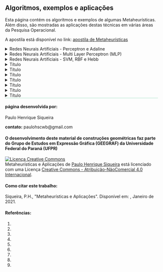<link rel="stylesheet" href="imagens/style.css">
<script type="text/x-mathjax-config">
         MathJax.Hub.Config({
           tex2jax: {
             inlineMath: [ ['$','$'], ["\\(","\\)"] ],
             processEscapes: true
           }
         });
</script>
<script src="https://cdn.mathjax.org/mathjax/latest/MathJax.js?config=TeX-AMS-MML_HTMLorMML" type="text/javascript"></script>

<h2 id="inicio">Algoritmos, exemplos e aplicações</h2>

<p>Esta página contém os algoritmos e exemplos de algumas Metaheurísticas. Além disso, são mostradas as aplicações destas técnicas em várias áreas da Pesquisa Operacional.</p>
<p>A apostila está disponível no link: <a href="#" target="_blank">apostila de Metaheurísticas</a></p>

<details>
  <summary id="parte1">Redes Neurais Artificiais - Perceptron e Adaline</summary>
  <p>Material da página 1 até a página 19.</p>
   <img src="parte1/apostila_2020_1_19_0001.png"/>
   <p class="topop"><a href="#parte1" class="topo">voltar ao topo</a></p>
   <img src="parte1/apostila_2020_1_19_0002.png"/>
   <p class="topop"><a href="#parte1" class="topo">voltar ao topo</a></p>
   <img src="parte1/apostila_2020_1_19_0003.png"/>
   <p class="topop"><a href="#parte1" class="topo">voltar ao topo</a></p>
   <img src="parte1/apostila_2020_1_19_0004.png"/>
   <p class="topop"><a href="#parte1" class="topo">voltar ao topo</a></p>
   <img src="parte1/apostila_2020_1_19_0005.png"/>
   <p class="topop"><a href="#parte1" class="topo">voltar ao topo</a></p>
   <img src="parte1/apostila_2020_1_19_0006.png"/>
   <p class="topop"><a href="#parte1" class="topo">voltar ao topo</a></p>
   <img src="parte1/apostila_2020_1_19_0007.png"/>
   <p class="topop"><a href="#parte1" class="topo">voltar ao topo</a></p>
   <img src="parte1/apostila_2020_1_19_0008.png"/>
   <p class="topop"><a href="#parte1" class="topo">voltar ao topo</a></p>
   <img src="parte1/apostila_2020_1_19_0009.png"/>
   <div class="combo"><details class="sub"><summary>&#x1f4c3; Algoritmo comentado</summary>
   <figcaption>Algoritmo da Rede Neural Perceptron:
<pre><code>0. Inicializar os pesos, o bias e a taxa de aprendizado: <a alt="vetor de pesos">w = 0</a>, <a alt="bias">&theta; = 0</a>, <a alt="taxa de aprendizagem">&alpha; = 1</a> 
	1. Enquanto o <a alt="critérios de parada mais usados:&#10;número máximo de iterações, erro mínimo alcançado,&#10;ou número máximo de iterações sem modificações nos pesos">critério de parada</a> não for satisfeito, execute os passos 2-6:
		2. <a alt="cada par de treinamento deve ser apresentado à rede">Para cada par de dados de treinamento (x,d)</a>, execute os passos 3-5:
		3. <a alt="calculamos o valor da variável y* sem a função de ativação">Calcule y* = &theta; + &sum;<sub>i</sub>x<sub>i</sub>w<sub>i</sub></a> 
		4. <a alt="Neste passo, calculamos a função de ativação em y*">Se y* &gt; &delta;, então y = 1</a> 
		   Se -&delta; ≤ y* ≤ &delta;, então y = 0
		   Se y* &lt; -&delta;, então y = -1 
		5. <a alt="A atualização dos pesos só é feita quando a rede erra a classificação">Atualize os pesos e a tendência:</a>
		   Se y ≠ d, faça
		     w<sub>i</sub><sup>atual</sup> = w<sub>i</sub><sup>anterior</sup> + &alpha;dx<sub>i</sub> e &theta;<sup>atual</sup> = &theta;<sup>anterior</sup> + &alpha;d 
		   Caso contrário
		     w<sub>i</sub><sup>atual</sup> = w<sub>i</sub><sup>anterior</sup> e &theta;<sup>atual</sup> = &theta;<sup>anterior</sup>
6. <a alt="Neste passo, podemos calcular o erro quantitativo da rede">Teste a condição de parada.</a>

</code></pre></figcaption>
   </details></div>
   <img src="parte1/apostila_2020_1_19_0009a.png"/>
   <p class="topop"><a href="#parte1" class="topo">voltar ao topo</a></p>
   <img src="parte1/apostila_2020_1_19_0010.png"/>
   <div class="combo"><details class="sub"><summary>&#x1f4c3; Resolução: 1&ordf; e 2&ordf; iterações</summary>
	<p>Vamos acompanhar os cálculos e as interpretações geométricas das 2 primeiras iterações deste exercício da Rede Neural Perceptron.</p>
	  <ul class="slider">
		  <li>
			   <input type="radio" id="001" name="sl" checked>
			   <label for="001"></label>
			   <img src="parte1/10_01_01.png"/>
			   <figcaption>Apresentação do primeiro padrão para a rede (x<sub>1</sub>, x<sub>2</sub>) = (1, 1). Como y = &theta; + x<sub>1</sub>w<sub>1</sub> + x<sub>2</sub>w<sub>2</sub> = 0 + 1.0 + 1.0 = 0 &ne; d = 1, então os pesos são atualizados (passo 5 do algoritmo).</figcaption>
		   </li>
		   <li>
			   <input type="radio" id="002" name="sl">
			   <label for="002"></label>
			   <img src="parte1/10_01_01.png"/>
			   <figcaption>Os coeficientes de w<sub>1</sub>, w<sub>2</sub> e &theta; definem as equações das retas usadas para a classificação. O parâmetro &delta; cria uma região de indefinição para a classificação.</figcaption>
		   </li>
		   <li>
			   <input type="radio" id="003" name="sl">
			   <label for="003"></label>
			   <img src="parte1/10_01_03.png"/>
			   <figcaption>Apresentação do segundo padrão para a rede (1, 0). Como y = &theta; + x<sub>1</sub>w<sub>1</sub> + x<sub>2</sub>w<sub>2</sub> = 1 + 1.1 + 0.1 = 2 &ne; d = -1, então os pesos são atualizados.</figcaption>
		   </li>
		   <li>
			   <input type="radio" id="004" name="sl">
			   <label for="004"></label>
			   <img src="parte1/10_01_03.png"/>
			   <figcaption>Note que as equações definidas com os coeficientes de w<sub>1</sub>, w<sub>2</sub> e &theta; ainda não classificam corretamente todos dos padrões.</figcaption>
		   </li>
		   <li>
			   <input type="radio" id="005" name="sl">
			   <label for="005"></label>
			   <img src="parte1/10_01_05.png"/>
			   <figcaption>Apresentação do terceiro padrão para a rede (0, 1). Como y &ne; d, então os pesos são atualizados. Como os coeficientes das variáveis x<sub>1</sub> e x<sub>2</sub> ficaram nulos, não temos a interpretação geométrica nesta apresentação de padrões.</figcaption>
		   </li>
		   <li>
			   <input type="radio" id="006" name="sl">
			   <label for="006"></label>
			   <img src="parte1/10_01_05.png"/>
			   <figcaption>Apresentação do último padrão para a rede (0, 0). Como y = d, então os pesos são mantidos. Usando esta combinação de pesos, podemos calcular o erro da primeira iteração.</figcaption>
		   </li>
		   <li>
			   <input type="radio" id="006a" name="sl">
			   <label for="006a"></label>
			   <img src="parte1/10_01_06a.png"/>
			   <figcaption>Usamos a combinação de pesos (w<sub>1</sub> = 0, w<sub>2</sub> = 0, &theta; = -1) da última apresentação de padrões para calcular o erro. Apenas o primeiro padrão está classificado incorretamente: logo, o erro quantitativo nesta primeira iteração é de 25%.</figcaption>
		   </li>
		   <li>
			   <input type="radio" id="007" name="sl">
			   <label for="007"></label>
			   <img src="parte1/10_01_07.png"/>
			   <figcaption>Recomeçamos a apresentação de cada padrão para a rede na próxima iteração. O primeiro padrão (1, 1) é apresentado à rede, com a combinação de parâmetros (0, 0, 1). Como y &ne; d, então os pesos são atualizados.</figcaption>
		   </li>
		   <li>
			   <input type="radio" id="008" name="sl">
			   <label for="008"></label>
			   <img src="parte1/10_01_07.png"/>
			   <figcaption>Note que as equações definidas com os coeficientes de w<sub>1</sub>, w<sub>2</sub> e &theta; ainda não classificam corretamente todos dos padrões.</figcaption>
		   </li>
		   <li>
			   <input type="radio" id="009" name="sl">
			   <label for="009"></label>
			   <img src="parte1/10_01_09.png"/>
			   <figcaption>Apresentação do segundo padrão para a rede (1, 0). Como y &ne; d, então os pesos são atualizados.</figcaption>
		   </li>
		   <li>
			   <input type="radio" id="010" name="sl">
			   <label for="010"></label>
			   <img src="parte1/10_01_09.png"/>
			   <figcaption>Note que as equações definidas com os coeficientes de w<sub>1</sub>, w<sub>2</sub> e &theta; ainda não classificam corretamente todos dos padrões.</figcaption>
		   </li>
		   <li>
			   <input type="radio" id="011" name="sl">
			   <label for="011"></label>
			   <img src="parte1/10_01_11.png"/>
			   <figcaption>Apresentação do terceiro padrão para a rede (0, 1). Como y &ne; d, então os pesos são atualizados.</figcaption>
		   </li>
		   <li>
			   <input type="radio" id="012" name="sl">
			   <label for="012"></label>
			   <img src="parte1/10_01_11.png"/>
			   <figcaption>Apresentação do último padrão para a rede (0, 0). Como y = d, então os pesos são mantidos. Usando esta combinação de pesos, podemos calcular o erro da segunda iteração.</figcaption>
		   </li>
		   <li>
			   <input type="radio" id="012a" name="sl">
			   <label for="012a"></label>
			   <img src="parte1/10_01_12a.png"/>
			   <figcaption>Usamos a combinação de pesos (w<sub>1</sub> = 0, w<sub>2</sub> = 0, &theta; = -2) da última apresentação de padrões para calcular o erro. Apenas o primeiro padrão está classificado incorretamente: logo, o erro quantitativo da segunda iteração é de 25%.</figcaption>
		   </li>
		</ul>
		<img src="parte1/10_01_01.png" class="fundo" style="visibility:hidden"/>
  </details>
  <details class="sub"><summary>&#x1f4c3; Resolução: 3&ordf; ~ 9&ordf; iterações</summary>
	<p>Vamos acompanhar os resultados e as interpretações geométricas das 7 próximas iterações deste exercício da Rede Neural Perceptron.</p>
	  <ul class="slider">
		  <li>
			   <input type="radio" id="013" name="sl">
			   <label for="013"></label>
			   <img src="parte1/10_01_13.png"/>
			   <figcaption>Recomeçamos a apresentação de cada padrão para a rede na próxima iteração. O primeiro padrão (1, 1) é apresentado à rede, com a combinação de parâmetros (0, 0, -2). Como y &ne; d, então os pesos são atualizados.</figcaption>
		   </li>
		   <li>
			   <input type="radio" id="014" name="sl">
			   <label for="014"></label>
			   <img src="parte1/10_01_13.png"/>
			   <figcaption>Os coeficientes de w<sub>1</sub>, w<sub>2</sub> e &theta;  definem as equações das retas usadas para a classificação. Note que temos 2 padrões classificados corretamente e os outros 2 na região de indefinição.</figcaption>
		   </li>
		   <li>
			   <input type="radio" id="015" name="sl">
			   <label for="015"></label>
			   <img src="parte1/10_01_15.png"/>
			   <figcaption>Fazendo os cálculos da mesma forma mostrada nas duas primeiras iterações, temos as classificações da quarta e da quinta iteração. Nestes casos, 3 padrões estão classificados corretamente.</figcaption>
		   </li>
		   <li>
			   <input type="radio" id="016" name="sl">
			   <label for="016"></label>
			   <img src="parte1/10_01_17.png"/>
			   <figcaption>Fazendo os cálculos da mesma forma mostrada nas duas primeiras iterações, temos as classificações da sexta e da sétima iteração. Nestes casos, 3 padrões estão classificados corretamente.</figcaption>
		   </li>
		   <li>
			   <input type="radio" id="017" name="sl">
			   <label for="017"></label>
			   <img src="parte1/10_01_19.png"/>
			   <figcaption>Fazendo os cálculos da mesma forma mostrada nas duas primeiras iterações, temos as classificações da oitava e da nona iteração. Os padrões ficam separados corretamente com a combinação de pesos da nona iteração.</figcaption>
		   </li>
		   <li>
			   <input type="radio" id="018" name="sl">
			   <label for="018"></label>
			   <img src="parte1/10_01_20.png"/>
			   <figcaption>Usamos a combinação de pesos (w<sub>1</sub> = 2, w<sub>2</sub> = 3, &theta; = -4) da última apresentação de padrões para calcular o erro. Todos os padrões estão classificados corretamente. Logo, podemos finalizar o processo de aprendizagem desta Rede Neural.</figcaption>
		   </li>
		</ul>
		<img src="parte1/10_01_01.png" class="fundo" style="visibility:hidden"/>
  </details></div>
  <img src="parte1/apostila_2020_1_19_0010a.png"/>
  <div class="combo"><details class="sub"><summary>&#x1f4c3; Resolução</summary>
	<p>Vamos acompanhar os resultados e as interpretações geométricas deste exercício da Rede Neural Perceptron. Vamos usar entradas e saídas bipolares.</p>
	  <ul class="slider">
		  <li>
			   <input type="radio" id="019" name="sl">
			   <label for="019"></label>
			   <img src="parte1/10_02_01.png"/>
			   <figcaption>O primeiro padrão (1, 1) é apresentado à rede. Como y &ne; d, então os pesos são atualizados.</figcaption>
		   </li>
		   <li>
			   <input type="radio" id="020" name="sl">
			   <label for="020"></label>
			   <img src="parte1/10_02_01.png"/>
			   <figcaption>Usando os coeficientes de w<sub>1</sub>, w<sub>2</sub> e &theta; que definem as equações das retas usadas para a classificação, temos apenas 1 padrão classificado corretamente.</figcaption>
		   </li>
		   <li>
			   <input type="radio" id="021" name="sl">
			   <label for="021"></label>
			   <img src="parte1/10_02_03.png"/>
			   <figcaption>O segundo padrão (1, -1) é apresentado à rede. Como y &ne; d, então os pesos são atualizados.</figcaption>
		   </li>
		   <li>
			   <input type="radio" id="022" name="sl">
			   <label for="022"></label>
			   <img src="parte1/10_02_03.png"/>
			   <figcaption>Usando os coeficientes de w<sub>1</sub>, w<sub>2</sub> e &theta; que definem as equações das retas usadas para a classificação, temos 2 padrões classificados corretamente.</figcaption>
		   </li>
		   <li>
			   <input type="radio" id="023" name="sl">
			   <label for="023"></label>
			   <img src="parte1/10_02_05.png"/>
			   <figcaption>O terceiro padrão (-1, 1) é apresentado à rede. Como y &ne; d, então os pesos são atualizados. Na apresentação do último padrão, temos que y = d e os valores dos pesos são mantidos.</figcaption>
		   </li>
		   <li>
			   <input type="radio" id="024" name="sl">
			   <label for="024"></label>
			   <img src="parte1/10_02_07.png"/>
			   <figcaption>Usamos a combinação de pesos (w<sub>1</sub> = 1, w<sub>2</sub> = 1, &theta; = -1) da última apresentação de padrões para calcular o erro. Todos os padrões estão classificados corretamente. Logo, podemos finalizar o processo de aprendizagem desta Rede Neural.</figcaption>
		   </li>
		</ul>
		<img src="parte1/10_02_01.png" class="fundo" style="visibility:hidden"/>
  </details></div>
  <img src="parte1/apostila_2020_1_19_0010b.png"/>
   <p class="topop"><a href="#parte1" class="topo">voltar ao topo</a></p>
  <img src="parte1/apostila_2020_1_19_0011.png"/>
   <p class="topop"><a href="#parte1" class="topo">voltar ao topo</a></p>
  <img src="parte1/apostila_2020_1_19_0012.png"/>
  <div class="combo"><details class="sub"><summary>&#x1f4c3; Algoritmo comentado</summary>
   <figcaption>Algoritmo da Rede Neural Perceptron com bolso:
<pre><code>0. Inicializar os pesos, o bias e a taxa de aprendizado: w = 0, <a alt="vetor de pesos do bolso">w<sup>bolso</sup> = 0</a>, &theta; = 0, &alpha; = 1 
	1. Enquanto o critério de parada</a> não for satisfeito, execute os passos 2-7:
		2. Para cada par de dados de treinamento (x,d), execute os passos 3-5:
		3. Calcule y* = &theta; + &sum;<sub>i</sub>x<sub>i</sub>w<sub>i</sub>
		4. Se y* &gt; &delta;, então y = 1
		   Se -&delta; ≤ y* ≤ &delta;, então y = 0
		   Se y* &lt; -&delta;, então y = -1 
		5. Atualize os pesos e a tendência:
		   Se y ≠ d, faça
		     w<sub>i</sub><sup>atual</sup> = w<sub>i</sub><sup>anterior</sup> + &alpha;dx<sub>i</sub> e &theta;<sup>atual</sup> = &theta;<sup>anterior</sup> + &alpha;d 
		   Caso contrário
		     w<sub>i</sub><sup>atual</sup> = w<sub>i</sub><sup>anterior</sup> e &theta;<sup>atual</sup> = &theta;<sup>anterior</sup>
		6. <a alt="guardamos no bolso a melhor combinação de pesos&#10;esta tática é muito usada nas Metaheurísticas para não perder bons pesos">Se w classifica corretamente mais exemplos do que w<sup>bolso</sup>:</a>  
		     w<sup>bolso</sup> = w; grave o número de exemplos corretos 
6. Teste a condição de parada.
</code></pre></figcaption>
   </details></div>
   <img src="parte1/apostila_2020_1_19_0012a.png"/>
   <figcaption>Para separar os dados em mais classes, podemos inserir mais neurônios na Rede Neural</figcaption>
   <p class="topop"><a href="#parte1" class="topo">voltar ao topo</a></p>
   <img src="parte1/apostila_2020_1_19_0013.png"/>
  <p class="topop"><a href="#parte1" class="topo">voltar ao topo</a></p>
  <img src="parte1/apostila_2020_1_19_0014.png"/>
   <p class="topop"><a href="#parte1" class="topo">voltar ao topo</a></p>
  <img src="parte1/apostila_2020_1_19_0015.png"/>
   <p class="topop"><a href="#parte1" class="topo">voltar ao topo</a></p>
  <img src="parte1/apostila_2020_1_19_0016.png"/>
  <figcaption>Vamos utilizar a Regra Delta para deduzir as formas de atualizações dos pesos em algumas Redes Neurais. O princípio é sempre de buscar a minimização do erro de classificação de cada Rede Neural Artificial.</figcaption>
   <p class="topop"><a href="#parte1" class="topo">voltar ao topo</a></p>
  <img src="parte1/apostila_2020_1_19_0017.png"/>
   <p class="topop"><a href="#parte1" class="topo">voltar ao topo</a></p>
  <img src="parte1/apostila_2020_1_19_0018.png"/>
  <div class="combo"><details class="sub"><summary>&#x1f4c3; Algoritmo comentado</summary>
   <figcaption>Algoritmo da Rede Neural Adaline:
<pre><code>0. Inicializar os pesos <a alt="pesos com valores aleatórios">(w = rnd)</a>, a tendência <a alt="bias nulo">(&theta; = 0)</a>
e a taxa de aprendizagem <a alt="taxa de aprendizagem com valor entre 0 e 1">0 &lt; &alpha; &lt; 1</a> (convergência fica muito lenta quando a taxa é muito 
próxima de zero; e a convergência não é garantida para valores muito próximos de 1).
	1. Enquanto o critério de parada não for satisfeito, execute os passos 2-5:
		2. Para cada par de dados para treinamento (x,d), execute os passos 3-4:
			3. Faça <a alt="primeiro calculamos o valor de y*">y* = &theta; + &sum;<sub>i</sub>x<sub>i</sub>w<sub>i</sub></a> 
			4. <a alt="os pesos e o bias são sempre atualizados">Atualize os pesos e a tendência:</a>
			    w<sub>i</sub><sup>atual</sup> = w<sub>i</sub><sup>anterior</sup> + &alpha;(d – y*)x<sub>i</sub>  
			    &theta;<sup>atual</sup> = &theta;<sup>anterior</sup> + &alpha;(d – y*)
			    <a alt="função de ativação do tipo limiar">se y* ≥ 0, y = 1; caso contrário, y = 0 (ou y = -1 para bipolar)</a>
		5. <a alt="podem ser as mesmas condições usadas no Perceptron">Teste a condição de parada.</a> 
	6. Se a maior alteração de pesos não ultrapassa um limite mínimo de tolerância, pare; 
	caso contrário, continue. 
</code></pre></figcaption>
   </details></div>
  <img src="parte1/apostila_2020_1_19_0018a.png"/>
  <div class="combo"><details class="sub"><summary>&#x1f4c3; Resolução</summary>
	<p>Vamos acompanhar os resultados e as interpretações geométricas deste exercício da Rede Neural Adaline. Vamos usar entradas e saídas bipolares.</p>
	  <ul class="slider">
		  <li>
			   <input type="radio" id="025" name="sl">
			   <label for="025"></label>
			   <img src="parte1/18_01_01.png"/>
			   <figcaption>A arquitetura da Rede Neural Adaline fica análoga à arquitetura que usamos no caso do Perceptron. O resumo dos cálculos está mostrado nesta imagem. Vamos inicializar com os pesos indicados de w e &theta; e a taxa de aprendizagem &alpha;.</figcaption>
		   </li>
		   <li>
			   <input type="radio" id="026" name="sl">
			   <label for="026"></label>
			   <img src="parte1/18_01_02.png"/>
			   <figcaption>O primeiro padrão (1, 1) é apresentado à rede, com a atualização automática dos pesos. Note que o termo &#9651;&theta; é comum na atualização dos pesos w<sub>1</sub> e w<sub>2</sub>; logo, podemos aplicar uma simplificação para estes cálculos.</figcaption>
		   </li>
		   <li>
			   <input type="radio" id="027" name="sl">
			   <label for="027"></label>
			   <img src="parte1/18_01_03.png"/>
			   <figcaption>O padrão (1, -1) é apresentado à rede, com a atualização automática dos pesos. Note que a simplificação na atualização dos pesos foi aplicada neste passo.</figcaption>
		   </li>
		   <li>
			   <input type="radio" id="028" name="sl">
			   <label for="028"></label>
			   <img src="parte1/18_01_04.png"/>
			   <figcaption>O padrão (-1, 1) é apresentado à rede, com a atualização automática dos pesos.</figcaption>
		   </li>
		   <li>
			   <input type="radio" id="029" name="sl">
			   <label for="029"></label>
			   <img src="parte1/18_01_05.png"/>
			   <figcaption>O padrão (-1, -1) é apresentado à rede, com a atualização automática dos pesos. Note que a reta com os coeficientes dos pesos classifica todos os padrões corretamente.</figcaption>
		   </li>
		   <li>
			   <input type="radio" id="030" name="sl">
			   <label for="030"></label>
			   <img src="parte1/18_01_06.png"/>
			   <figcaption>Usando a equação do erro, similar à usada para deduzir a Regra Delta, temos que: E = &sum;<sub>k</sub>((d<sub>k</sub> - y)<sup>2</sup>)/2 = (1 - 1)<sup>2</sup> + (1 - 1)<sup>2</sup> + (1 - 1)<sup>2</sup> + (-1 - (-1))<sup>2</sup> = 0. O erro quantitativo também fica nulo, logo, podemos finalizar a aprendizagem desta Rede Neural.</figcaption>
		   </li>
		</ul>
		<img src="parte1/18_01_01.png" class="fundo" style="visibility:hidden"/>
  </details></div>
  <img src="parte1/apostila_2020_1_19_0018b.png"/>
   <p class="topop"><a href="#parte1" class="topo">voltar ao topo</a></p>
  <img src="parte1/apostila_2020_1_19_0019.png"/>
   <p class="topop"><a href="#parte1" class="topo">voltar ao topo</a></p>
</details>

<details>
  <summary id="parte2">Redes Neurais Artificiais - Multi Layer Perceptron (MLP)</summary>
  <p>Material da página 19 até a página 40.</p>
  <img src="parte2/apostila_2020_1_19_0019.png"/>
   <p class="topop"><a href="#parte2" class="topo">voltar ao topo</a></p>
  <img src="parte2/apostila_2020_20_40_0020.png"/>
   <p class="topop"><a href="#parte2" class="topo">voltar ao topo</a></p>
  <img src="parte2/apostila_2020_20_40_0021.png"/>
  <div class="combo"><details class="sub"><summary>&#x1f4c3; Resolução</summary>
   <figcaption><p align="center">Neste caso, o parâmetro &beta; da função sigmoidal é igual a 1.
   <br>A derivada da função y<sub>k</sub> = tanh(y<sub>k</sub>*) com parâmetro &beta; = 1 é y'<sub>k</sub> = (1 - y<sub>k</sub><sup>2</sup>). 
   <br>Logo, a atualização de pesos w será <b>&#9651;w<sub>jk</sub> = &alpha;(1 - y<sub>k</sub><sup>2</sup>)(d<sub>k</sub> - y<sub>k</sub>)z<sub>j</sub></b>.</p></figcaption>
   </details></div>
  <img src="parte2/apostila_2020_20_40_0021a.png"/>
   <p class="topop"><a href="#parte2" class="topo">voltar ao topo</a></p>
  <img src="parte2/apostila_2020_20_40_0022.png"/>
  <div class="combo"><details class="sub"><summary>&#x1f4c3; Resolução</summary>
   <figcaption><p align="center">As derivadas das funções y<sub>k</sub> = tanh(y<sub>k</sub>*) e z<sub>j</sub> = tanh(z<sub>j</sub>*) com parâmetro &beta; = 1 são:
   <br>y'<sub>k</sub> = tanh(y<sub>k</sub>*) = (1 - y<sub>k</sub><sup>2</sup>) e z'<sub>j</sub> = tanh(z<sub>j</sub>*) = (1 - z<sub>j</sub><sup>2</sup>). 
   <br>Logo, a atualização de pesos v será <b>&#9651;v<sub>ij</sub> = &alpha;&sum;<sub>k</sub>[(d<sub>k</sub> - y<sub>k</sub>)(1 - y<sub>k</sub><sup>2</sup>)w<sub>jk</sub>](1 - z<sub>j</sub><sup>2</sup>)x<sub>i</sub></b>.</p></figcaption>
   </details></div>
  <img src="parte2/apostila_2020_20_40_0022a.png"/>
   <p class="topop"><a href="#parte2" class="topo">voltar ao topo</a></p>
  <img src="parte2/apostila_2020_20_40_0023.png"/>
   <p class="topop"><a href="#parte2" class="topo">voltar ao topo</a></p>
  <img src="parte2/apostila_2020_20_40_0024.png"/>
   <p class="topop"><a href="#parte2" class="topo">voltar ao topo</a></p>
  <img src="parte2/apostila_2020_20_40_0025.png"/>
   <p class="topop"><a href="#parte2" class="topo">voltar ao topo</a></p>
  <img src="parte2/apostila_2020_20_40_0026.png"/>
  <div class="combo"><details class="sub"><summary>&#x1f4c3; Algoritmo comentado</summary>
   <figcaption>Algoritmo 1 de Rede Neural MLP: 1 camada escondida, funções de ativação sigmoidais, m saídas
<pre><code>0. Inicialize os <a alt="pesos w e bias &theta; com valores aleatórios">pesos das conexões e do bias com valores aleatórios</a>; 
inicialize a taxa de aprendizagem &alpha;. Para cada padrão de entrada, execute os passos de 1 a 3:
	1. <a alt="calculamos as saídas z da camada escondida de cada padrão de entrada&#10;depois, com os valores z encontramos os valores de cada saída yk">Calcule as entradas na camada escondida</a>, e a saída da rede:
	   z<sub>j</sub>* = &sum;<sub>i</sub>v<sub>ij</sub>x<sub>i</sub> + &theta;a<sub>j</sub>  &rArr;  z<sub>j</sub> = 1/(1 + e<sup>-z<sub>j</sub>*</sup>), onde j = 1, ..., p, i = 1, ..., n
	   y<sub>k</sub>* = &sum;<sub>j</sub>w<sub>jk</sub>z<sub>j</sub> + &theta;b<sub>k</sub>  &rArr;  y<sub>k</sub> = 1/(1 + e<sup>-y<sub>k</sub>*</sup>), onde k = 1, 2, ..., m 
	2. <a alt="as correções da camada de saída são feitas antes&#10;os valores encontrados são repassados para a camada escondida (backpropagation)">Calcule as correções das conexões da camada de saída:</a>
	   &#9651;w<sub>jk</sub> = &alpha;y<sub>k</sub>(1 – y<sub>k</sub>)(d<sub>k</sub> – y<sub>k</sub>)z<sub>j</sub>  &rArr;  w<sub>jk</sub> = w<sub>jk</sub> + &#9651;w<sub>jk</sub> 
	   &#9651;&theta;b<sub>k</sub> = &alpha;y<sub>k</sub>(1 – y<sub>k</sub>)(d<sub>k</sub> – y<sub>k</sub>)  &rArr;  &theta;b<sub>k</sub> = &theta;b<sub>k</sub> + &#9651;&theta;b<sub>k</sub> 
	3. <a alt="as correções da camada escondida são feitas por último">Calcule as correções das conexões da camada escondida:</a>
	   &#9651;v<sub>ij</sub> = &alpha;&sum;<sub>k</sub>[(d<sub>k</sub> – y<sub>k</sub>)y<sub>k</sub>(1 – y<sub>k</sub>)w<sub>jk</sub>]z<sub>j</sub>(1 - z<sub>j</sub>)x<sub>i</sub>  &rArr;  v<sub>ij</sub> = v<sub>ij</sub> + &#9651;v<sub>ij</sub> 
	   &#9651;&theta;a<sub>j</sub> = &alpha;&sum;<sub>k</sub>[(d<sub>k</sub> – y<sub>k</sub>)y<sub>k</sub>(1 – y<sub>k</sub>)w<sub>jk</sub>]z<sub>j</sub>(1 - z<sub>j</sub>)  &rArr;  &theta;a<sub>j</sub> = &theta;a<sub>j</sub> + &#9651;&theta;a<sub>j</sub> 
	4. <a alt="atualização linear: &alpha; = 0,95.&alpha; ou &alpha; = 0,9.&alpha;">Atualize a taxa de aprendizagem</a>, verifique os erros para todos os padrões de entrada, 
	e teste o <a alt="erro mínimo ou número máximo de iterações">critério de parada.</a>
 
</code></pre></figcaption>
   </details></div>
   <img src="parte2/apostila_2020_20_40_0026a.png"/>
   <div class="combo"><details class="sub"><summary>&#x1f4c3; Algoritmo comentado</summary>
   <figcaption>Algoritmo 2 de Rede Neural MLP: 1 camada escondida, funções de ativação sigmoidais, 1 saída
<pre><code>0. Inicialize os <a alt="pesos w e bias &theta; com valores aleatórios">pesos das conexões e do bias com valores aleatórios</a>; 
inicialize a taxa de aprendizagem &alpha;. Para cada padrão de entrada, execute os passos de 1 a 3:
	1. <a alt="calculamos as saídas z da camada escondida de cada padrão de entrada&#10;depois, com os valores z encontramos os valores da saída y">Calcule as entradas na camada escondida</a>, e a saída da rede:
	   z<sub>j</sub>* = &sum;<sub>i</sub>v<sub>ij</sub>x<sub>i</sub> + &theta;a<sub>j</sub>  &rArr;  z<sub>j</sub> = 1/(1 + e<sup>-z<sub>j</sub>*</sup>), onde j = 1, ..., p, i = 1, ..., n
	   y = &sum;<sub>j</sub>w<sub>j</sub>z<sub>j</sub> + &theta;b  &rArr;  y = 1/(1 + e<sup>-y*</sup>), onde k = 1, 2, ..., m 
	2. <a alt="as correções da camada de saída são feitas antes&#10;os valores encontrados são repassados para a camada escondida (backpropagation)">Calcule as correções das conexões da camada de saída:</a>
	   &#9651;w<sub>j</sub> = &alpha;y(1 – y)(d – y)z<sub>j</sub>  &rArr;  w<sub>j</sub> = w<sub>j</sub> + &#9651;w<sub>j</sub> 
	   &#9651;&theta;b = &alpha;y(1 – y)(d – y)  &rArr;  &theta;b = &theta;b + &#9651;&theta;b 
	3. <a alt="as correções da camada escondida são feitas por último">Calcule as correções das conexões da camada escondida:</a>
	   &#9651;v<sub>ij</sub> = &alpha;(d – y)y(1 – y)w<sub>j</sub>z<sub>j</sub>(1 - z<sub>j</sub>)x<sub>i</sub>  &rArr;  v<sub>ij</sub> = v<sub>ij</sub> + &#9651;v<sub>ij</sub> 
	   &#9651;&theta;a<sub>j</sub> = &alpha;(d – y)y(1 – y)w<sub>j</sub>z<sub>j</sub>(1 - z<sub>j</sub>)  &rArr;  &theta;a<sub>j</sub> = &theta;a<sub>j</sub> + &#9651;&theta;a<sub>j</sub> 
	4. <a alt="atualização linear: &alpha; = 0,95.&alpha; ou &alpha; = 0,9.&alpha;">Atualize a taxa de aprendizagem</a>, verifique os erros para todos os padrões de entrada, 
	e teste o <a alt="erro mínimo ou número máximo de iterações">critério de parada.</a>
 
</code></pre></figcaption>
   </details></div>
   <img src="parte2/apostila_2020_20_40_0026b.png"/>
   <p class="topop"><a href="#parte2" class="topo">voltar ao topo</a></p>
  <img src="parte2/apostila_2020_20_40_0027.png"/>
  <div class="combo"><details class="sub"><summary>&#x1f4c3; Algoritmo comentado</summary>
   <figcaption>Algoritmo 1 de Rede Neural MLP: 1 camada escondida, funções de ativação tanh, m saídas
<pre><code>0. Inicialize os <a alt="pesos w e bias &theta; com valores aleatórios">pesos das conexões e do bias com valores aleatórios</a>; 
inicialize a taxa de aprendizagem &alpha;. Para cada padrão de entrada, execute os passos de 1 a 3:
	1. <a alt="calculamos as saídas z da camada escondida de cada padrão de entrada&#10;depois, com os valores z encontramos os valores de cada saída yk">Calcule as entradas na camada escondida</a>, e a saída da rede:
	   z<sub>j</sub>* = &sum;<sub>i</sub>v<sub>ij</sub>x<sub>i</sub> + &theta;a<sub>j</sub>  &rArr;  z<sub>j</sub> = tanh(z<sub>j</sub>*), onde j = 1, ..., p, i = 1, ..., n
	   y<sub>k</sub>* = &sum;<sub>j</sub>w<sub>jk</sub>z<sub>j</sub> + &theta;b<sub>k</sub>  &rArr;  y<sub>k</sub> = tanh(y<sub>k</sub>*), onde k = 1, 2, ..., m 
	2. <a alt="as correções da camada de saída são feitas antes&#10;note que usamos a derivada da função tanh em todas as correções">Calcule as correções das conexões da camada de saída:</a>
	   &#9651;w<sub>jk</sub> = &alpha;(1 – y<sub>k</sub><sup>2</sup>)(d<sub>k</sub> – y<sub>k</sub>)z<sub>j</sub>  &rArr;  w<sub>jk</sub> = w<sub>jk</sub> + &#9651;w<sub>jk</sub> 
	   &#9651;&theta;b<sub>k</sub> = &alpha;(1 – y<sub>k</sub><sup>2</sup>)(d<sub>k</sub> – y<sub>k</sub>)  &rArr;  &theta;b<sub>k</sub> = &theta;b<sub>k</sub> + &#9651;&theta;b<sub>k</sub> 
	3. <a alt="as correções da camada escondida são feitas por último&#10;note que usamos as derivadas da função tanh">Calcule as correções das conexões da camada escondida:</a>
	   &#9651;v<sub>ij</sub> = &alpha;&sum;<sub>k</sub>[(d<sub>k</sub> – y<sub>k</sub>)(1 – y<sub>k</sub><sup>2</sup>)w<sub>jk</sub>](1 - z<sub>j</sub><sup>2</sup>)x<sub>i</sub>  &rArr;  v<sub>ij</sub> = v<sub>ij</sub> + &#9651;v<sub>ij</sub> 
	   &#9651;&theta;a<sub>j</sub> = &alpha;&sum;<sub>k</sub>[(d<sub>k</sub> – y<sub>k</sub>)(1 – y<sub>k</sub><sup>2</sup>)w<sub>jk</sub>](1 - z<sub>j</sub><sup>2</sup>)  &rArr;  &theta;a<sub>j</sub> = &theta;a<sub>j</sub> + &#9651;&theta;a<sub>j</sub> 
	4. <a alt="atualização linear: &alpha; = 0,95.&alpha; ou &alpha; = 0,9.&alpha;">Atualize a taxa de aprendizagem</a>, verifique os erros para todos os padrões de entrada, 
	e teste o <a alt="erro mínimo ou número máximo de iterações">critério de parada.</a>
 
</code></pre></figcaption>
  </details></div>
  <img src="parte2/apostila_2020_20_40_0027a.png"/>
  <div class="combo"><details class="sub"><summary>&#x1f4c3; Resolução</summary>
	<p>Vamos acompanhar os resultados e as interpretações geométricas deste exercício da Rede Neural Multi Layer Perceptron (MLP). Vamos usar saídas binárias para classificar os padrões de entrada em dois conjuntos: A e B.</p>
	  <ul class="slider">
		  <li>
			   <input type="radio" id="031" name="sl">
			   <label for="031"></label>
			   <img src="parte2/27_01_01.png"/>
			   <figcaption>A arquitetura da Rede Neural deste primeiro exercício fica análoga à arquitetura que usamos nos exemplos Perceptron e Adaline. O resumo dos cálculos está mostrado nesta imagem. Vamos inicializar com os pesos indicados de w e &theta; e a taxa de aprendizagem &alpha; = 1.</figcaption>
		   </li>
		   <li>
			   <input type="radio" id="032" name="sl">
			   <label for="032"></label>
			   <img src="parte2/27_01_02.png"/>
			   <figcaption>O primeiro padrão (0, 2) é apresentado à rede. Calculamos a saída y* e aplicamos a função de ativação sigmóide (pois a saída está no intervalo [0,1]). Note que podemos simplificar a atualização dos pesos, pois o termo &#9651;&theta; é comum nas atualizações dos pesos w<sub>1</sub>, w<sub>2</sub>. </figcaption>
		   </li>
		   <li>
			   <input type="radio" id="033" name="sl">
			   <label for="033"></label>
			   <img src="parte2/27_01_03.png"/>
			   <figcaption>O padrão (1, 2) é apresentado à rede, com a atualização automática dos pesos. Aplicando a simplificação de atualização dos pesos, podemos calcular as atualizações para usarmos na próxima apresentação de padrão de entrada.</figcaption>
		   </li>
		   <li>
			   <input type="radio" id="034" name="sl">
			   <label for="034"></label>
			   <img src="parte2/27_01_04.png"/>
			   <figcaption>O padrão (1, 3) é apresentado à rede, com a atualização automática dos pesos. Este é o último padrão de entrada do conjunto com d = 1.</figcaption>
		   </li>
		   <li>
			   <input type="radio" id="035" name="sl">
			   <label for="035"></label>
			   <img src="parte2/27_01_05.png"/>
			   <figcaption>O padrão (2, 1) é apresentado à rede, com a atualização automática dos pesos. Este é o primeiro padrão de entrada do conjunto com d = 0.</figcaption>
		   </li>
		   <li>
			   <input type="radio" id="036" name="sl">
			   <label for="036"></label>
			   <img src="parte2/27_01_06.png"/>
			   <figcaption>O padrão (1, 0) é apresentado à rede, com a atualização automática dos pesos. Este é o último padrão de entrada nesta rede, finalizando a primeira iteração.</figcaption>
		   </li>
		   <li>
			   <input type="radio" id="037" name="sl">
			   <label for="037"></label>
			   <img src="parte2/27_01_07.png"/>
			   <figcaption>Calculamos as saídas y* e y de cada padrão de entrada para encontrarmos o erro desta iteração. A equação do erro é a mesma que foi usada para deduzir a Regra Delta: E = &sum;<sub>k</sub>((d<sub>k</sub> - y)<sup>2</sup>)/2 = 0,937. A interpretação geométrica da MLP pode ser melhor compreendida usando o gráfico em 3 dimensões.</figcaption>
		   </li>
		   <li>
			   <input type="radio" id="038" name="sl">
			   <label for="038"></label>
			   <img src="parte2/27_01_08.png"/>
			   <figcaption>Na segunda iteração, precisamos atualizar a taxa de aprendizagem: &alpha; = &alpha;.0,95. O primeiro padrão (0, 2) é apresentado à rede, com atualização automática dos pesos.</figcaption>
		   </li>
		   <li>
			   <input type="radio" id="039" name="sl">
			   <label for="039"></label>
			   <img src="parte2/27_01_09.png"/>
			   <figcaption>O padrão (1, 2) é apresentado à rede, com atualização automática dos pesos.</figcaption>
		   </li>
		   <li>
			   <input type="radio" id="040" name="sl">
			   <label for="040"></label>
			   <img src="parte2/27_01_10.png"/>
			   <figcaption>O padrão (1, 3) é apresentado à rede, com atualização automática dos pesos.</figcaption>
		   </li>
		   <li>
			   <input type="radio" id="041" name="sl">
			   <label for="041"></label>
			   <img src="parte2/27_01_11.png"/>
			   <figcaption>O padrão (1, 0) é apresentado à rede, com atualização automática dos pesos.</figcaption>
		   </li>
		   <li>
			   <input type="radio" id="042" name="sl">
			   <label for="042"></label>
			   <img src="parte2/27_01_12.png"/>
			   <figcaption>O padrão (2, 1) é apresentado à rede, com atualização automática dos pesos.</figcaption>
		   </li>
		   <li>
			   <input type="radio" id="043" name="sl">
			   <label for="043"></label>
			   <img src="parte2/27_01_13.png"/>
			   <figcaption>Calculamos as saídas y* e y de cada padrão de entrada para encontrarmos o erro desta iteração. A equação do erro é a mesma que foi usada para deduzir a Regra Delta: E = &sum;<sub>k</sub>((d<sub>k</sub> - y)<sup>2</sup>)/2 = 0,859.</figcaption>
		   </li>
		   <li>
			   <input type="radio" id="044" name="sl">
			   <label for="044"></label>
			   <img src="parte2/27_01_14.png"/>
			   <figcaption>Ao final da 10&ordf; iteração, temos esta combinação de pesos. O erro nesta iteração é E = &sum;<sub>k</sub>((d<sub>k</sub> - y)<sup>2</sup>)/2 = 0,222, que representa uma grande redução quando comparada com as duas primeiras iterações.</figcaption>
		   </li>
		</ul>
		<img src="parte2/27_01_01.png" class="fundo" style="visibility:hidden"/>
  </details></div>
  <img src="parte2/apostila_2020_20_40_0027b.png"/>
  <div class="combo"><details class="sub"><summary>&#x1f4c3; Resolução</summary>
	<p>Vamos acompanhar os resultados e as interpretações geométricas deste exercício da Rede Neural Multi Layer Perceptron (MLP). Vamos usar saídas binárias para classificar os padrões de entrada em dois conjuntos A e B, além de uma camada escondida para acelerar a convergência.</p>
	  <ul class="slider">
		  <li>
			   <input type="radio" id="045" name="sl">
			   <label for="045"></label>
			   <img src="parte2/27_02_01.png"/>
			   <figcaption>A arquitetura da Rede Neural deste exercício tem 3 neurônios na camada escondida. O resumo dos cálculos está mostrado nesta imagem. Vamos inicializar com os pesos indicados de v, w &theta;a e &theta;b e a taxa de aprendizagem &alpha; = 1.</figcaption>
		   </li>
		   <li>
			   <input type="radio" id="046" name="sl">
			   <label for="046"></label>
			   <img src="parte2/27_02_02.png"/>
			   <figcaption>O primeiro padrão (0, 2) é apresentado à rede. Calculamos a saída z* e aplicamos a função de ativação sigmóide (na camada escondida, podemos aplicar a função tanh ou limiar). Com os valores z, calculamos a saída da rede y* com a função de ativação sigmóide.</figcaption>
		   </li>
		   <li>
			   <input type="radio" id="047" name="sl">
			   <label for="047"></label>
			   <img src="parte2/27_02_02a.png"/>
			   <figcaption>De acordo com o algoritmo Backpropagation, atualizamos primeiro os pesos da camada de saída w. Podemos simplificar a atualização dos pesos w, pois o termo &#9651;&theta;b é comum nas atualizações dos pesos w. </figcaption>
		   </li>
		   <li>
			   <input type="radio" id="048" name="sl">
			   <label for="048"></label>
			   <img src="parte2/27_02_02b.png"/>
			   <figcaption>De acordo com o algoritmo Backpropagation, atualizamos a seguir os pesos da camada de entrada v. Podemos simplificar a atualização dos pesos v, pois os termos &#9651;&theta;a<sub>1</sub> &#9651;&theta;a<sub>2</sub> e &#9651;&theta;a<sub>3</sub> são comuns nestas atualizações de pesos. </figcaption>
		   </li>
		   <li>
			   <input type="radio" id="049" name="sl">
			   <label for="049"></label>
			   <img src="parte2/27_02_03.png"/>
			   <figcaption>O padrão (1, 2) é apresentado à rede, com a atualização automática dos pesos. Aplicando a simplificação de atualização dos pesos, podemos calcular as atualizações para a próxima apresentação de padrão de entrada.</figcaption>
		   </li>
		   <li>
			   <input type="radio" id="050" name="sl">
			   <label for="050"></label>
			   <img src="parte2/27_02_04.png"/>
			   <figcaption>O padrão (1, 3) é apresentado à rede, com a atualização automática dos pesos. Este é o último padrão de entrada do conjunto com d = 1.</figcaption>
		   </li>
		   <li>
			   <input type="radio" id="051" name="sl">
			   <label for="051"></label>
			   <img src="parte2/27_02_05.png"/>
			   <figcaption>O padrão (2, 1) é apresentado à rede, com a atualização automática dos pesos. Este é o primeiro padrão de entrada do conjunto com d = 0.</figcaption>
		   </li>
		   <li>
			   <input type="radio" id="052" name="sl">
			   <label for="052"></label>
			   <img src="parte2/27_02_06.png"/>
			   <figcaption>O padrão (1, 0) é apresentado à rede, com a atualização automática dos pesos. Este é o último padrão de entrada nesta rede, finalizando a primeira iteração.</figcaption>
		   </li>
		   <li>
			   <input type="radio" id="053" name="sl">
			   <label for="053"></label>
			   <img src="parte2/27_02_07.png"/>
			   <figcaption>Calculamos as saídas z* e z para determinar as saídas y* e y de cada padrão de entrada. A equação do erro é a mesma que foi usada para deduzir a Regra Delta: E = &sum;<sub>k</sub>((d<sub>k</sub> - y)<sup>2</sup>)/2 = 0,268. A interpretação geométrica da MLP pode ser melhor compreendida usando o gráfico em 3 dimensões.</figcaption>
		   </li>
		   <li>
			   <input type="radio" id="054" name="sl">
			   <label for="054"></label>
			   <img src="parte2/27_02_08.png"/>
			   <figcaption>Na segunda iteração, precisamos atualizar a taxa de aprendizagem: &alpha; = &alpha;.0,95. O primeiro padrão (0, 2) é apresentado à rede, com atualização automática dos pesos.</figcaption>
		   </li>
		   <li>
			   <input type="radio" id="055" name="sl">
			   <label for="055"></label>
			   <img src="parte2/27_02_09.png"/>
			   <figcaption>No final da 10&ordf;  iteração, temos esta configuração de pesos. O erro nesta iteração é E = &sum;<sub>k</sub>((d<sub>k</sub> - y)<sup>2</sup>)/2 = 0,102.</figcaption>
		   </li>
		</ul>
		<img src="parte2/27_02_07.png" class="fundo" style="visibility:hidden"/>
  </details></div>
   <p class="topop"><a href="#parte2" class="topo">voltar ao topo</a></p>
  <img src="parte2/apostila_2020_20_40_0028.png"/>
  <div class="combo"><details class="sub"><summary>&#x1f4c3; Resolução</summary>
	<p>Vamos acompanhar os resultados e as interpretações geométricas deste exercício da Rede Neural Multi Layer Perceptron (MLP). Vamos usar saídas binárias para classificar os padrões de entrada com duas variáveis de saída y e uma camada escondida.</p>
	  <ul class="slider">
		  <li>
			   <input type="radio" id="056" name="sl">
			   <label for="056"></label>
			   <img src="parte2/28_01_01.png"/>
			   <figcaption>A arquitetura da Rede Neural deste exercício tem 3 neurônios na camada escondida. O resumo dos cálculos está mostrado nesta imagem. Vamos inicializar com os pesos indicados de v, w, &theta;a e &theta;b e a taxa de aprendizagem &alpha; = 1.</figcaption>
		   </li>
		   <li>
			   <input type="radio" id="057" name="sl">
			   <label for="057"></label>
			   <img src="parte2/28_01_02.png"/>
			   <figcaption>O primeiro padrão (-1, -1) é apresentado à rede. Calculamos a saída z* e aplicamos a função de ativação sigmóide (na camada escondida, podemos aplicar a função tanh ou limiar). Com os valores z, calculamos a saída da rede y* com a função de ativação sigmóide.</figcaption>
		   </li>
		   <li>
			   <input type="radio" id="058" name="sl">
			   <label for="058"></label>
			   <img src="parte2/28_01_02a.png"/>
			   <figcaption>De acordo com o algoritmo Backpropagation, atualizamos primeiro os pesos da camada de saída w. Podemos simplificar a atualização dos pesos w, pois os termos &#9651;&theta;b<sub>1</sub> e &#9651;&theta;b<sub>2</sub> são comuns nas atualizações dos pesos w. </figcaption>
		   </li>
		   <li>
			   <input type="radio" id="059" name="sl">
			   <label for="059"></label>
			   <img src="parte2/28_01_02b.png"/>
			   <figcaption>De acordo com o algoritmo Backpropagation, atualizamos a seguir os pesos da camada de entrada v. Podemos simplificar a atualização dos pesos v, pois os termos &#9651;&theta;a<sub>1</sub> &#9651;&theta;a<sub>2</sub> e &#9651;&theta;a<sub>3</sub> são comuns nestas atualizações de pesos. </figcaption>
		   </li>
		   <li>
			   <input type="radio" id="060" name="sl">
			   <label for="060"></label>
			   <img src="parte2/28_01_03.png"/>
			   <figcaption>O padrão (-1, 1) é apresentado à rede, com a atualização automática dos pesos. Aplicando a simplificação de atualização dos pesos, podemos calcular as atualizações para a próxima apresentação de padrão de entrada.</figcaption>
		   </li>
		   <li>
			   <input type="radio" id="061" name="sl">
			   <label for="061"></label>
			   <img src="parte2/28_01_04.png"/>
			   <figcaption>O padrão (1, -1) é apresentado à rede, com a atualização automática dos pesos.</figcaption>
		   </li>
		   <li>
			   <input type="radio" id="062" name="sl">
			   <label for="062"></label>
			   <img src="parte2/28_01_05.png"/>
			   <figcaption>O padrão (1, 1) é apresentado à rede, com a atualização automática dos pesos. Este é o último padrão de entrada nesta rede, finalizando a primeira iteração.</figcaption>
		   </li>
		   <li>
			   <input type="radio" id="063" name="sl">
			   <label for="063"></label>
			   <img src="parte2/28_01_06.png"/>
			   <figcaption>Calculamos as saídas z* e z para determinar as saídas y* e y de cada padrão de entrada. A equação do erro é a mesma que foi usada para deduzir a Regra Delta: E = &sum;<sub>k</sub>((d<sub>k</sub> - y)<sup>2</sup>)/2 = 0,753.</figcaption>
		   </li>
		   <li>
			   <input type="radio" id="064" name="sl">
			   <label for="064"></label>
			   <img src="parte2/28_01_07.png"/>
			   <figcaption>Na segunda iteração, precisamos atualizar a taxa de aprendizagem: &alpha; = &alpha;.0,99. O primeiro padrão (-1, -1) é apresentado à rede, com atualização automática dos pesos.</figcaption>
		   </li>
		   <li>
			   <input type="radio" id="065" name="sl">
			   <label for="065"></label>
			   <img src="parte2/28_01_08.png"/>
			   <figcaption>No final da 7&ordf;  iteração, temos esta configuração de pesos. O erro nesta iteração é E = &sum;<sub>k</sub>((d<sub>k</sub> - y)<sup>2</sup>)/2 = 0,523.</figcaption>
		   </li>
		</ul>
		<img src="parte2/28_01_07.png" class="fundo" style="visibility:hidden"/>
  </details></div>
  <img src="parte2/apostila_2020_20_40_0028a.png"/>
   <p class="topop"><a href="#parte2" class="topo">voltar ao topo</a></p>
  <img src="parte2/apostila_2020_20_40_0029.png"/>
   <p class="topop"><a href="#parte2" class="topo">voltar ao topo</a></p>
  <img src="parte2/apostila_2020_20_40_0030.png"/>
   <p class="topop"><a href="#parte2" class="topo">voltar ao topo</a></p>
  <img src="parte2/apostila_2020_20_40_0031.png"/>
   <p class="topop"><a href="#parte2" class="topo">voltar ao topo</a></p>
  <img src="parte2/apostila_2020_20_40_0032.png"/>
   <p class="topop"><a href="#parte2" class="topo">voltar ao topo</a></p>
  <img src="parte2/apostila_2020_20_40_0033.png"/>
   <p class="topop"><a href="#parte2" class="topo">voltar ao topo</a></p>
  <img src="parte2/apostila_2020_20_40_0034.png"/>
   <p class="topop"><a href="#parte2" class="topo">voltar ao topo</a></p> 
  <img src="parte2/apostila_2020_20_40_0035.png"/>
   <p class="topop"><a href="#parte2" class="topo">voltar ao topo</a></p>
  <img src="parte2/apostila_2020_20_40_0036.png"/>
   <p class="topop"><a href="#parte2" class="topo">voltar ao topo</a></p>
  <img src="parte2/apostila_2020_20_40_0037.png"/>
   <p class="topop"><a href="#parte2" class="topo">voltar ao topo</a></p>
  <img src="parte2/apostila_2020_20_40_0038.png"/>
   <p class="topop"><a href="#parte2" class="topo">voltar ao topo</a></p>
  <img src="parte2/apostila_2020_20_40_0039.png"/>
   <p class="topop"><a href="#parte2" class="topo">voltar ao topo</a></p>
  <img src="parte2/apostila_2020_20_40_0040.png"/>
   <p class="topop"><a href="#parte2" class="topo">voltar ao topo</a></p>
</details>

<details>
  <summary id="parte3">Redes Neurais Artificiais - SVM, RBF e Hebb</summary>
  <p>Material da página 40 até a página 52.</p>
  <img src="parte3/apostila_2020_20_40_0040.png"/>
  <p class="topop"><a href="#parte3" class="topo">voltar ao topo</a></p>
  <img src="parte3/apostila_2020_40_52_00041.png"/>
  <p class="topop"><a href="#parte3" class="topo">voltar ao topo</a></p>
  <img src="parte3/apostila_2020_40_52_00042.png"/>
  <p class="topop"><a href="#parte3" class="topo">voltar ao topo</a></p>
  <img src="parte3/apostila_2020_40_52_00043.png"/>
  <div class="combo"><details class="sub"><summary>&#x1f4c3; Resolução</summary>
	<p>Vamos acompanhar os resultados e as interpretações geométricas deste exercício de Support Vector Machine (SVM). A rede deve separar os dados de entrada em duas classes.</p>
	  <ul class="slider">
		  <li>
			   <input type="radio" id="066" name="sl">
			   <label for="066"></label>
			   <img src="parte3/43_01_00.png"/>
			   <figcaption>Utilizando a função de núcleo (1 + x<sup>T</sup>x), temos o problema de Programação Quadrática apresentado. Os valores de &alpha;<sub>i</sub> diferentes de zero nos mostram quais serão os vetores suporte: 2, 4 e 6.</figcaption>
		   </li>
		   <li>
			   <input type="radio" id="067" name="sl">
			   <label for="067"></label>
			   <img src="parte3/43_01_01.png"/>
			   <figcaption>Substituindo os valores de x na função de decisão, encontramos a função de 2&ordm; grau. A parábola faz a separação dos dados nas classes 1 e 2.</figcaption>
		   </li>
		</ul>
		<img src="parte3/43_01_01.png" class="fundo" style="visibility:hidden"/>
  </details></div>
  <p class="topop"><a href="#parte3" class="topo">voltar ao topo</a></p>
  <img src="parte3/apostila_2020_40_52_00044.png"/>
  <div class="combo"><details class="sub"><summary>&#x1f4c3; Resolução</summary>
	<p>Vamos acompanhar os resultados e as interpretações geométricas deste exercício de Support Vector Machine (SVM). A rede deve separar os dados de entrada em duas classes.</p>
	  <ul class="slider">
		  <li>
			   <input type="radio" id="068" name="sl">
			   <label for="068"></label>
			   <img src="parte3/44_01_00.png"/>
			   <figcaption>Utilizando a função de núcleo (1 + x<sup>T</sup>x), precisamos desenvolvê-la para inserir os dados de entrada das variáveis x<sub>1</sub> e x<sub>2</sub>.</figcaption>
		   </li>
		   <li>
			   <input type="radio" id="069" name="sl">
			   <label for="069"></label>
			   <img src="parte3/44_01_01.png"/>
			   <figcaption>Substituindo os valores de x<sub>1</sub> e x<sub>2</sub> na função de decisão, encontramos os vetores de decisão.</figcaption>
		   </li>
		   <li>
			   <input type="radio" id="070" name="sl">
			   <label for="070"></label>
			   <img src="parte3/44_01_02.png"/>
			   <figcaption>Resolvendo o problema de programação quadrática, todas as variáveis de decisão ficam com os respectivos valores $\mathsf{\alpha_i = {1 \over 8}}$, ou seja, todas as variáveis representam vetores suportes. Substituindo estes valores, temos o vetor w.</figcaption>
		   </li>
		   <li>
			   <input type="radio" id="071" name="sl">
			   <label for="071"></label>
			   <img src="parte3/44_01_03.png"/>
			   <figcaption>A função decisão fica representada por f(x) = &minus;x<sub>1</sub>x<sub>2</sub>. Todos os dados de entrada ficam classificados corretamente com a SVM apresentada.</figcaption>
		   </li>
		</ul>
		<img src="parte3/44_01_00.png" class="fundo" style="visibility:hidden"/>
  </details></div>
  <img src="parte3/apostila_2020_40_52_00044a.png"/>
  <p class="topop"><a href="#parte3" class="topo">voltar ao topo</a></p>
  <img src="parte3/apostila_2020_40_52_00045.png"/>
  <p class="topop"><a href="#parte3" class="topo">voltar ao topo</a></p>
  <img src="parte3/apostila_2020_40_52_00046.png"/>
  <p class="topop"><a href="#parte3" class="topo">voltar ao topo</a></p>
  <img src="parte3/apostila_2020_40_52_00047.png"/>
  <p class="topop"><a href="#parte3" class="topo">voltar ao topo</a></p>
  <img src="parte3/apostila_2020_40_52_00048.png"/>
  <div class="combo"><details class="sub"><summary>&#x1f4c3; Algoritmo comentado</summary>
   <figcaption>Algoritmo da Rede Neural de bases radiais (RBF):
<pre><code>0. Considere uma base de dados (x<sub>i</sub>, d<sub>i</sub>), i = 1, 2,..., p, onde x<sub>i</sub> é um exemplo da base de dados 
   e d é o vetor de saídas desejadas correspondentes.
1. Defina o número <a alt="centros das bases radiais">q de neurônios ocultos (bases radiais)</a>, em geral escolhe-se q &le; n. 
   Selecione aleatoriamente q exemplos do conjunto de dados, e faça a seguinte atribuição:
   u<sub>j</sub> = x<sub>j</sub>, j = 1, 2,..., q.
2. Especifique <a alt="raios das bases radiais">o(s) valor(es) do(s) raio(s) da função de base radial</a>, &sigma;<sub>j</sub>. 
   Cada neurônio pode ter um raio diferente, para termos maior diversificação da RBF.
3. Para cada exemplo da base de dados x<sub>i</sub>, onde i = 1, 2, ..., p, execute os passos 4 e 5:
	4. Calcule <a alt="função gaussiana de cada neurônio">a ativação de cada neurônio j</a> da camada escondida:
	   &phiv;<sub>j</sub> = e<sup>-1/(2&sigma;<sup>2</sup>)‖x<sub>i</sub>&minus;u<sub>j</sub>‖<sup>2</sup></sup> 
	5. <a alt="matriz G das ativações dos neurônios">Atribua os valores das ativações dos neurônios</a> na matriz G:
	   G<sub>i,j</sub> = &phiv;<sub>j</sub>, e G<sub>i,q+1</sub> = &theta;
6. Após a apresentação de todos os exemplos, <a alt="vetor de pesos">calcule os pesos da saída:</a>
   w = (G<sup>T</sup>G)<sup>-1</sup>G<sup>T</sup>d
<a alt="dedução do cálculo para o vetor de pesos">Temos essa expressão de w, pois:</a>
   Gw = d  &rArr;  G<sup>T</sup>Gw = G<sup>T</sup>d  &rArr;  (G<sup>T</sup>G)<sup>-1</sup>(G<sup>T</sup>G)w = (G<sup>T</sup>G)<sup>-1</sup>G<sup>T</sup>d  &rArr;  w = (G<sup>T</sup>G)<sup>-1</sup>G<sup>T</sup>d.
7. <a alt="saída da rede">Calcule a saída de cada exemplo:</a> y<sub>k</sub> = &sum;<sub>j=1</sub><sup>q+1</sup>w<sub>jk</sub>&phiv;<sub>j</sub>. Calcule o erro de classificação.

</code></pre></figcaption>
   </details></div>
  <img src="parte3/apostila_2020_40_52_00048a.png"/>
  <div class="combo"><details class="sub"><summary>&#x1f4c3; Resolução</summary>
	<p>Vamos acompanhar os cálculos deste exercício de classificação de padrões com a rede neural Radial Basis Function (RBF). A rede deve separar os dados de entrada em duas classes usando 2 centros.</p>
	  <ul class="slider">
		  <li>
			   <input type="radio" id="072" name="sl">
			   <label for="072"></label>
			   <img src="parte3/48_01_00.png"/>
			   <figcaption>Vamos começar com a apresentação do padrão de entrada (x<sub>1</sub>, x<sub>2</sub>) = (0, 2), com &sigma; = $\mathsf{\sqrt {0,5}}$. O resultado da ativação de cada neurônio da camada escondida será guardado na primeira linha da matriz G: g<sub>1</sub>.</figcaption>
		   </li>
		   <li>
			   <input type="radio" id="073" name="sl">
			   <label for="073"></label>
			   <img src="parte3/48_01_01.png"/>
			   <figcaption>Agora temos as apresentações dos padrões de entrada (1, 2) e (1, 3). O resultado da ativação de cada neurônio da camada escondida será guardado nas linhas da matriz G: g<sub>2</sub> e g<sub>3</sub>.</figcaption>
		   </li>
		   <li>
			   <input type="radio" id="074" name="sl">
			   <label for="074"></label>
			   <img src="parte3/48_01_02.png"/>
			   <figcaption>Agora temos as apresentações dos padrões de entrada (1, 0) e (2, 1). O resultado da ativação de cada neurônio da camada escondida será guardado nas linhas da matriz G: g<sub>4</sub> e g<sub>5</sub>.</figcaption>
		   </li>
		   <li>
			   <input type="radio" id="075" name="sl">
			   <label for="075"></label>
			   <img src="parte3/48_01_03.png"/>
			   <figcaption>Agora podemos calcular o vetor de pesos usando a matriz G. Note que a terceira coluna desta matriz tem valores iguais a 1, pois são as ativações de &theta;. Temos o vetor de pesos calculado da seguinte maneira: w = (G<sup>T</sup>G)<sup>-1</sup>G<sup>T</sup>d.</figcaption>
		   </li>
		   <li>
			   <input type="radio" id="076" name="sl">
			   <label for="076"></label>
			   <img src="parte3/48_01_04.png"/>
			   <figcaption>Podemos calcular as saídas e os erros quadráticos desta rede para os dois primeiros padrões de entrada: y = w<sub>1</sub>&phiv;<sub>1</sub> + w<sub>2</sub>&phiv;<sub>2</sub> + &theta; e E<sub>k</sub> = (d<sub>k</sub> &minus; y)<sup>2</sup>)/2.</figcaption>
		   </li>
		   <li>
			   <input type="radio" id="077" name="sl">
			   <label for="077"></label>
			   <img src="parte3/48_01_05.png"/>
			   <figcaption>Seguem os cálculos das saídas e os erros quadráticos desta rede mais dois padrões de entrada.</figcaption>
		   </li>
		   <li>
			   <input type="radio" id="078" name="sl">
			   <label for="078"></label>
			   <img src="parte3/48_01_06.png"/>
			   <figcaption>Para finalizar, são mostrados os cáculos da saída e do erro quadrático da rede para o último padrão de entrada. O erro quadrático total desta RBF ficou em E = 0,219.</figcaption>
		   </li>
		</ul>
		<img src="parte3/48_01_00.png" class="fundo" style="visibility:hidden"/>
  </details></div>
  <img src="parte3/apostila_2020_40_52_00048b.png"/>
  <div class="combo"><details class="sub"><summary>&#x1f4c3; Resolução</summary>
	<p>Vamos acompanhar os cálculos deste exercício de classificação de padrões com a rede neural Radial Basis Function (RBF). A rede deve separar os dados de entrada em duas classes com 3 centros.</p>
	  <ul class="slider">
		  <li>
			   <input type="radio" id="079" name="sl">
			   <label for="079"></label>
			   <img src="parte3/48_02_01.png"/>
			   <figcaption>Vamos começar com a apresentação do padrão de entrada (x<sub>1</sub>, x<sub>2</sub>) = (0, 2), com &sigma; = $\mathsf{\sqrt {0,5}}$. O resultado da ativação de cada neurônio da camada escondida será guardado na primeira linha da matriz G: g<sub>1</sub>.</figcaption>
		   </li>
		   <li>
			   <input type="radio" id="080" name="sl">
			   <label for="080"></label>
			   <img src="parte3/48_02_02.png"/>
			   <figcaption>Agora temos as apresentações dos padrões de entrada (1, 2) e (1, 3). O resultado da ativação de cada neurônio da camada escondida será guardado nas linhas da matriz G: g<sub>2</sub> e g<sub>3</sub>.</figcaption>
		   </li>
		   <li>
			   <input type="radio" id="081" name="sl">
			   <label for="081"></label>
			   <img src="parte3/48_02_03.png"/>
			   <figcaption>Agora temos as apresentações dos padrões de entrada (1, 0) e (2, 1). O resultado da ativação de cada neurônio da camada escondida será guardado nas linhas da matriz G: g<sub>4</sub> e g<sub>5</sub>.</figcaption>
		   </li>
		   <li>
			   <input type="radio" id="082" name="sl">
			   <label for="082"></label>
			   <img src="parte3/48_02_04.png"/>
			   <figcaption>Agora podemos calcular o vetor de pesos usando a matriz G. Note que a quarta coluna desta matriz tem valores iguais a 1, pois são as ativações de &theta;. Temos o vetor de pesos calculado da seguinte maneira: w = (G<sup>T</sup>G)<sup>-1</sup>G<sup>T</sup>d.</figcaption>
		   </li>
		   <li>
			   <input type="radio" id="083" name="sl">
			   <label for="083"></label>
			   <img src="parte3/48_02_05.png"/>
			   <figcaption>Podemos calcular as saídas e os erros quadráticos desta rede para os dois primeiros padrões de entrada: y = w<sub>1</sub>&phiv;<sub>1</sub> + w<sub>2</sub>&phiv;<sub>2</sub> + w<sub>3</sub>&phiv;<sub>3</sub> + &theta; e E<sub>k</sub> = (d<sub>k</sub> &minus; y)<sup>2</sup>)/2.</figcaption>
		   </li>
		   <li>
			   <input type="radio" id="084" name="sl">
			   <label for="084"></label>
			   <img src="parte3/48_02_06.png"/>
			   <figcaption>Seguem os cálculos das saídas e os erros quadráticos desta rede mais dois padrões de entrada.</figcaption>
		   </li>
		   <li>
			   <input type="radio" id="085" name="sl">
			   <label for="085"></label>
			   <img src="parte3/48_02_07.png"/>
			   <figcaption>Para finalizar, são mostrados os cáculos da saída e do erro quadrático da rede para o último padrão de entrada. O erro quadrático total desta RBF ficou em E = 0,0057.</figcaption>
		   </li>
		</ul>
		<img src="parte3/48_02_03.png" class="fundo" style="visibility:hidden"/>
  </details></div>
  <img src="parte3/apostila_2020_40_52_00048c.png"/>
  <div class="combo"><details class="sub"><summary>&#x1f4c3; Resolução</summary>
	<p>Vamos acompanhar os cálculos deste exercício de classificação de padrões da função "OU EXCLUSIVO" com a rede neural Radial Basis Function (RBF). Vamos utilizar 2 centros.</p>
	  <ul class="slider">
		  <li>
			   <input type="radio" id="086" name="sl">
			   <label for="086"></label>
			   <img src="parte3/48_03_01.png"/>
			   <figcaption>Vamos começar com a apresentação dos padrões de entrada (x<sub>1</sub>, x<sub>2</sub>) = (1, 1) e (-1, 1), com &sigma; = $\mathsf{\sqrt {0,5}}$. O resultado da ativação de cada neurônio da camada escondida será guardado nas duas primeiras linha da matriz G: g<sub>1</sub> e g<sub>2</sub>.</figcaption>
		   </li>
		   <li>
			   <input type="radio" id="087" name="sl">
			   <label for="087"></label>
			   <img src="parte3/48_03_02.png"/>
			   <figcaption>Agora temos as apresentações dos padrões de entrada (-1, -1) e (1, -1). O resultado da ativação de cada neurônio da camada escondida será guardado nas linhas da matriz G: g<sub>3</sub> e g<sub>4</sub>.</figcaption>
		   </li>
		   <li>
			   <input type="radio" id="088" name="sl">
			   <label for="088"></label>
			   <img src="parte3/48_03_03.png"/>
			   <figcaption>Agora podemos calcular o vetor de pesos usando a matriz G. Note que a terceira coluna desta matriz tem valores iguais a 1, pois são as ativações de &theta;. Temos o vetor de pesos calculado da seguinte maneira: w = (G<sup>T</sup>G)<sup>-1</sup>G<sup>T</sup>d.</figcaption>
		   </li>
		   <li>
			   <input type="radio" id="089" name="sl">
			   <label for="089"></label>
			   <img src="parte3/48_03_04.png"/>
			   <figcaption>Podemos calcular as saídas e os erros quadráticos desta rede para os dois primeiros padrões de entrada: y = w<sub>1</sub>&phiv;<sub>1</sub> + w<sub>2</sub>&phiv;<sub>2</sub> + &theta; e E<sub>k</sub> = (d<sub>k</sub> &minus; y)<sup>2</sup>)/2.</figcaption>
		   </li>
		   <li>
			   <input type="radio" id="090" name="sl">
			   <label for="090"></label>
			   <img src="parte3/48_03_05.png"/>
			   <figcaption>Temos que o erro é igual a ZERO para este problema de classificação usando a RBF de 2 centros.</figcaption>
		   </li>
		</ul>
		<img src="parte3/48_03_03.png" class="fundo" style="visibility:hidden"/>
  </details></div>
  <img src="parte3/apostila_2020_40_52_00048d.png"/>
  <p class="topop"><a href="#parte3" class="topo">voltar ao topo</a></p>
  <img src="parte3/apostila_2020_40_52_00049.png"/>
  <p class="topop"><a href="#parte3" class="topo">voltar ao topo</a></p>
  <img src="parte3/apostila_2020_40_52_00050.png"/>
  <div class="combo"><details class="sub"><summary>&#x1f4c3; Algoritmo comentado</summary>
   <figcaption>Algoritmo da Rede Neural de Hebb:
<pre><code>0. <a alt="pesos iniciam nulos">Inicialize os pesos w<sub>i</sub> = 0</a>, onde i = 1, 2, ..., n
	1. <a alt="atualização de pesos parecida com a do Perceptron">Para cada par de treinamento (x,d),</a> faça:
	2. w<sub>i</sub><sup>atual</sup> = w<sub>i</sub><sup>anterior</sup> + &alpha;x<sub>i</sub>d<sub>i</sub> 
	   &theta;<sub>i</sub><sup>atual</sup> = &theta;<sub>i</sub><sup>anterior</sup> + &alpha;d<sub>i</sub> 
	3. <a alt="calculamos a saída y*">Faça y* = w<sub>i</sub>x<sub>i</sub> + &theta;,</a> onde i = 1, 2, ..., n
4. <a alt="teste de convergência similar ao que usamos no Perceptron e MLP">Teste a convergência.</a> Se necessário, repita os passos 1-3.

</code></pre></figcaption>
   </details></div>
  <img src="parte3/apostila_2020_40_52_00050a.png"/>
  <div class="combo"><details class="sub"><summary>&#x1f4c3; Resolução</summary>
	<p>Vamos acompanhar os cálculos deste exercício de classificação de padrões da função "OU" com a rede neural de Hebb, com &alpha; = 1.</p>
	  <ul class="slider">
		  <li>
			   <input type="radio" id="091" name="sl">
			   <label for="091"></label>
			   <img src="parte3/50_01_01.png"/>
			   <figcaption>Vamos começar com a apresentação dos padrões de entrada (x<sub>1</sub>, x<sub>2</sub>) = (1, 1) e (1, -1) para a rede. As atualizações dos pesos são automáticas e produzem o vetor (w<sub>1</sub>, w<sub>2</sub>, &theta;) = (2, 0, 2).</figcaption>
		   </li>
		   <li>
			   <input type="radio" id="092" name="sl">
			   <label for="092"></label>
			   <img src="parte3/50_01_02.png"/>
			   <figcaption>Continuando a apresentação dos padrões de entrada: (-1, 1) e (-1, -1). As atualizações dos pesos produzem o vetor (w<sub>1</sub>, w<sub>2</sub>, &theta;) = (2, 2, 2).</figcaption>
		   </li>
		   <li>
			   <input type="radio" id="093" name="sl">
			   <label for="093"></label>
			   <img src="parte3/50_01_03.png"/>
			   <figcaption>Ao final da 1&ordf; iteração, temos todos os padrões classificados corretamente. Logo, o treinamento pode ser finalizado.</figcaption>
		   </li>
		</ul>
		<img src="parte3/50_01_01.png" class="fundo" style="visibility:hidden"/>
  </details></div>
  <img src="parte3/apostila_2020_40_52_00050b.png"/>
  <div class="combo"><details class="sub"><summary>&#x1f4c3; Resolução</summary>
	<p>Vamos acompanhar os cálculos deste exercício de classificação de padrões com a rede neural de Hebb, com &alpha; = 1. Precisamos deixar os padrões de entrada no intervalo [-1, 1] para que a rede de Hebb funcione adequadamente.</p>
	  <ul class="slider">
		  <li>
			   <input type="radio" id="094" name="sl">
			   <label for="094"></label>
			   <img src="parte3/50_02_01.png"/>
			   <figcaption>Vamos começar com a apresentação dos padrões de entrada (x<sub>1</sub>, x<sub>2</sub>) = (-1, 0.33) e (-0.33, 0.33) para a rede. As atualizações dos pesos são automáticas e produzem o vetor (w<sub>1</sub>, w<sub>2</sub>, &theta;) = (-1.33, 0.66, 2).</figcaption>
		   </li>
		   <li>
			   <input type="radio" id="095" name="sl">
			   <label for="095"></label>
			   <img src="parte3/50_02_02.png"/>
			   <figcaption>Continuando a apresentação dos padrões de entrada: (-0.33, 1) e (-0.33, -1). As atualizações dos pesos produzem o vetor (w<sub>1</sub>, w<sub>2</sub>, &theta;) = (-1.33, 2.66, 2).</figcaption>
		   </li>
		   <li>
			   <input type="radio" id="096" name="sl">
			   <label for="096"></label>
			   <img src="parte3/50_02_03.png"/>
			   <figcaption>Ao final da 1&ordf; iteração, o vetor de pesos (w<sub>1</sub>, w<sub>2</sub>, &theta;) = (-1.66, 2.99, 1). Todos os padrões são classificados corretamente, e o treinamento da rede pode ser finalizado.</figcaption>
		   </li>
		</ul>
		<img src="parte3/50_02_01.png" class="fundo" style="visibility:hidden"/>
  </details></div>
  <img src="parte3/apostila_2020_40_52_00050c.png"/>
  <p class="topop"><a href="#parte3" class="topo">voltar ao topo</a></p>
  <img src="parte3/apostila_2020_40_52_00051.png"/>
  <p class="topop"><a href="#parte3" class="topo">voltar ao topo</a></p>
  <img src="parte3/apostila_2020_40_52_00052.png"/>
  <div class="combo"><details class="sub"><summary>&#x1f4c3; Algoritmo comentado</summary>
   <figcaption>Algoritmo da Rede Heteroassociativa:
<pre><code>0. <a alt="pesos iniciam nulos">Inicialize os pesos w<sub>ij</sub> = 0</a>, onde i = 1, 2, ..., n, j = 1, 2, ..., m.
	1. Para cada par de treinamento (x,d),</a> faça os passos 2-4:
	2. <a alt="calculamos a saída y*">y<sub>j</sub>* = &sum;<sub>i</sub>x<sub>i</sub>w<sub>ij</sub>
	3. <a alt="calculamos a saída y">Se y<sub>j</sub>* &gt; 0</a>, y<sub>j</sub> = 1
	   Se y<sub>j</sub>* = 0, y<sub>j</sub> = 0
	   Se y<sub>j</sub>* &lt; 0, y<sub>j</sub> = -1
	4. <a alt="atualização de pesos parecida com a do Perceptron">w<sub>ij</sub><sup>atual</sup></a> = w<sub>ij</sub><sup>anterior</sup> + &alpha;x<sub>i</sub>d<sub>i</sub> 
5. <a alt="calculamos a saída y*">Faça y* = w<sub>i</sub>x<sub>i</sub> + &theta;,</a> onde i = 1, 2, ..., n
4. <a alt="teste de convergência similar ao que usamos no Perceptron e MLP">Reduza &alpha; e teste a convergência.</a> Se necessário, repita os passos de 1-4.

</code></pre></figcaption>
   </details></div>
  <img src="parte3/apostila_2020_40_52_00052a.png"/>
  <div class="combo"><details class="sub"><summary>&#x1f4c3; Resolução</summary>
	<p>Vamos acompanhar os cálculos deste exercício de classificação de padrões com a rede neural Heteroassociativa, com &alpha; = 1.</p>
	  <ul class="slider">
		  <li>
			   <input type="radio" id="097" name="sl">
			   <label for="097"></label>
			   <img src="parte3/52_01_01.png"/>
			   <figcaption>Vamos começar com a apresentação dos padrões de entrada (x<sub>1</sub>, x<sub>2</sub>, x<sub>3</sub>, x<sub>4</sub>) = (1, 0, 0, 0) e (1, 1, 0, 0) para a rede. As atualizações dos pesos são automáticas e produzem a matriz de pesos indicada w<sub>ij</sub>, com i = 1, 2, 3, 4 e j = 1, 2.</figcaption>
		   </li>
		   <li>
			   <input type="radio" id="098" name="sl">
			   <label for="098"></label>
			   <img src="parte3/52_01_02.png"/>
			   <figcaption>Continuando a apresentação dos padrões de entrada: (0, 0, 0 ,1) e (0, 0, 1, 1). As atualizações dos pesos produzem a matriz de pesos indicada w<sub>ij</sub>, com i = 1, 2, 3, 4 e j = 1, 2.</figcaption>
		   </li>
		   <li>
			   <input type="radio" id="099" name="sl">
			   <label for="099"></label>
			   <img src="parte3/52_01_03.png"/>
			   <figcaption>Multiplicando-se a matriz de pesos W pelos vetores dos dados de entrada, temos o reconhecimento destes padrões. O processo de treinamento desta rede pode ser finalizado.</figcaption>
		   </li>
		</ul>
		<img src="parte3/52_01_01.png" class="fundo" style="visibility:hidden"/>
  </details></div>
  <img src="parte3/apostila_2020_40_52_00052b.png"/>
  <p class="topop"><a href="#parte3" class="topo">voltar ao topo</a></p>
</details>

<details>
  <summary id="parte4">Título</summary>
  <p>Material da página xx até a página xxx.</p>
  
  <p class="topop"><a href="#parte4" class="topo">voltar ao topo</a></p>
</details>

<details>
  <summary id="parte5">Título</summary>
  <p>Material da página xx até a página xxx.</p>
  
  <p class="topop"><a href="#parte5" class="topo">voltar ao topo</a></p>
</details>

<details>
  <summary id="parte6">Título</summary>
  <p>Material da página xx até a página xxx.</p>
  
  <p class="topop"><a href="#parte6" class="topo">voltar ao topo</a></p>
</details>

<details>
  <summary id="parte7">Título</summary>
  <p>Material da página xx até a página xxx.</p>
  
  <p class="topop"><a href="#parte7" class="topo">voltar ao topo</a></p>
</details>

<details>
  <summary id="parte8">Título</summary>
  <p>Material da página xx até a página xxx.</p>
  
  <p class="topop"><a href="#parte8" class="topo">voltar ao topo</a></p>
</details>

<details>
  <summary id="parte9">Título</summary>
  <p>Material da página xx até a página xxx.</p>
  
  <p class="topop"><a href="#parte9" class="topo">voltar ao topo</a></p>
</details>

<details style="border-bottom: 1px solid #a2dec0;">
  <summary id="parte10">Título</summary>
  <p>Material da página xx até a página xxx.</p>
  
  <p class="topop"><a href="#parte10" class="topo">voltar ao topo</a></p>
</details>

<h4>página desenvolvida por:</h4> 
<p>Paulo Henrique Siqueira</p>  
<p><b>contato:</b> paulohscwb@gmail.com </p>

<h4>O desenvolvimento deste material de construções geométricas faz parte do Grupo de Estudos em Expressão Gráfica (GEEGRAF) da Universidade Federal do Paraná (UFPR)</h4>  

<a rel="license" href="http://creativecommons.org/licenses/by-nc/4.0/"><img alt="Licença Creative Commons" style="border-width:0" src="https://i.creativecommons.org/l/by-nc/4.0/88x31.png"/></a><br /><span xmlns:dct="http://purl.org/dc/terms/" property="dct:title">Metaheurísticas e Aplicações</span> de <a xmlns:cc="http://creativecommons.org/ns#" href="https://paulohscwb.github.io/ia/" property="cc:attributionName" rel="cc:attributionURL">Paulo Henrique Siqueira</a> está licenciado com uma Licença <a rel="license" href="http://creativecommons.org/licenses/by-nc/4.0/">Creative Commons - Atribuição-NãoComercial 4.0 Internacional</a>.

<h4>Como citar este trabalho:</h4> 
<p>Siqueira, P.H., "Metaheurísticas e Aplicações". Disponível em: <https://paulohscwb.github.io/ia/>, Janeiro de 2021.</p>

<h4>Referências:</h4>
<ol>
	<li></li>
	<li></li>
	<li></li>
	<li></li>
	<li></li>
	<li></li>
	<li></li>
	<li></li>
	<li></li>
<ol>